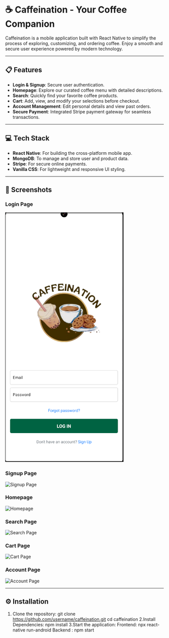 # ☕ Caffeination - Your Coffee Companion

Caffeination is a mobile application built with React Native to simplify the process of exploring, customizing, and ordering coffee. Enjoy a smooth and secure user experience powered by modern technology.

---

## 📋 Features
- **Login & Signup**: Secure user authentication.
- **Homepage**: Explore our curated coffee menu with detailed descriptions.
- **Search**: Quickly find your favorite coffee products.
- **Cart**: Add, view, and modify your selections before checkout.
- **Account Management**: Edit personal details and view past orders.
- **Secure Payment**: Integrated Stripe payment gateway for seamless transactions.

---

## 💻 Tech Stack
- **React Native**: For building the cross-platform mobile app.
- **MongoDB**: To manage and store user and product data.
- **Stripe**: For secure online payments.
- **Vanilla CSS**: For lightweight and responsive UI styling.

---

## 📱 Screenshots



### Login Page
![Login Page](client/src/assets/screenshots/Login.png)


### Signup Page
![Signup Page](assets/screenshots/Signup.png)

### Homepage
![Homepage](assets/screenshots/Homepage.png)

### Search Page
![Search Page](assets/screenshots/SearchBar.png)

### Cart Page
![Cart Page](assets/screenshots/Cart.png)

### Account Page
![Account Page](assets/screenshots/AccountPage.png)

---

## ⚙️ Installation

1. Clone the repository:
   git clone https://github.com/username/caffeination.git
   cd caffeination
2.Install Dependencies:
  npm install
3.Start the application:
  Frontend: npx react-native run-android
  Backend : npm start
  

